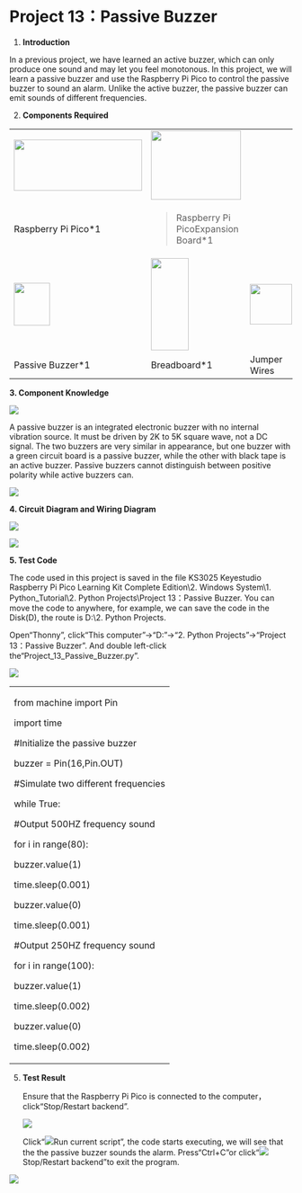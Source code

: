 # Project 13：Passive Buzzer

1.  **Introduction**

In a previous project, we have learned an active buzzer, which can only
produce one sound and may let you feel monotonous. In this project, we
will learn a passive buzzer and use the Raspberry Pi Pico to control the
passive buzzer to sound an alarm. Unlike the active buzzer, the passive
buzzer can emit sounds of different frequencies.

2.  **Components Required**

<table>
<tbody>
<tr class="odd">
<td><img src="https://raw.githubusercontent.com/keyestudio/KS3025-KS3025F-Keyestudio-Raspberry-Pi-Pico-Learning-Kit-Complete-Edition-Python/master/media/b18fe281156b29c44796f72222718d58.jpeg" style="width:2.37431in;height:0.94514in" /></td>
<td><img src="https://raw.githubusercontent.com/keyestudio/KS3025-KS3025F-Keyestudio-Raspberry-Pi-Pico-Learning-Kit-Complete-Edition-Python/master/media/bbed91c0b45fcafc7e7163bfeabf68f9.png" style="width:1.67014in;height:1.28472in" /></td>
<td></td>
<td></td>
</tr>
<tr class="even">
<td>Raspberry Pi Pico*1</td>
<td><blockquote>
<p>Raspberry Pi PicoExpansion Board*1</p>
</blockquote></td>
<td></td>
<td></td>
</tr>
<tr class="odd">
<td><img src="https://raw.githubusercontent.com/keyestudio/KS3025-KS3025F-Keyestudio-Raspberry-Pi-Pico-Learning-Kit-Complete-Edition-Python/master/media/d1ea1bb2b2749820cab389d5b85b838b.png" style="width:0.66181in;height:0.79444in" /></td>
<td><img src="https://raw.githubusercontent.com/keyestudio/KS3025-KS3025F-Keyestudio-Raspberry-Pi-Pico-Learning-Kit-Complete-Edition-Python/master/media/e380dd26e4825be9a768973802a55fe6.png" style="width:0.69375in;height:1.70139in" /></td>
<td><img src="https://raw.githubusercontent.com/keyestudio/KS3025-KS3025F-Keyestudio-Raspberry-Pi-Pico-Learning-Kit-Complete-Edition-Python/master/media/c801a7baee258ff7f5f28ac6e9a7097b.png" style="width:0.77778in;height:0.74792in" /></td>
<td><img src="https://raw.githubusercontent.com/keyestudio/KS3025-KS3025F-Keyestudio-Raspberry-Pi-Pico-Learning-Kit-Complete-Edition-Python/master/media/7dcbd02995be3c142b2f97df7f7c03ce.png" style="width:1.05903in;height:0.56667in" /></td>
</tr>
<tr class="even">
<td>Passive Buzzer*1</td>
<td>Breadboard*1</td>
<td>Jumper Wires</td>
<td>USB Cable*1</td>
</tr>
</tbody>
</table>

**3. Component Knowledge**

![](/media/8d0020e53824072cbe9d4f7d2f8acb4f.png)

A passive buzzer is an integrated electronic buzzer with no internal
vibration source. It must be driven by 2K to 5K square wave, not a DC
signal. The two buzzers are very similar in appearance, but one buzzer
with a green circuit board is a passive buzzer, while the other with
black tape is an active buzzer. Passive buzzers cannot distinguish
between positive polarity while active buzzers can.

![](/media/fc42c5ed014609ff0b290ee5361bb2fd.png)

**4. Circuit Diagram and Wiring Diagram**

![](/media/e0da1ccdbff24d256db130816c55da74.png)

![](/media/e601e48f8deddb3e9e7734d0022106b3.png)

**5. Test Code**

The code used in this project is saved in the file KS3025 Keyestudio
Raspberry Pi Pico Learning Kit Complete Edition\\2. Windows System\\1.
Python\_Tutorial\\2. Python Projects\\Project 13：Passive Buzzer. You can
move the code to anywhere, for example, we can save the code in the
Disk(D), the route is D:\\2. Python Projects.

Open“Thonny”, click“This computer”→“D:”→“2. Python Projects”→“Project
13：Passive Buzzer”. And double left-click
the“Project\_13\_Passive\_Buzzer.py”.

![](/media/4e4cf166f1de082468ebf77ef6ba3d4d.png)

<table>
<tbody>
<tr class="odd">
<td><p>from machine import Pin</p>
<p>import time</p>
<p>#Initialize the passive buzzer</p>
<p>buzzer = Pin(16,Pin.OUT)</p>
<p>#Simulate two different frequencies</p>
<p>while True:</p>
<p>#Output 500HZ frequency sound</p>
<p>for i in range(80):</p>
<p>buzzer.value(1)</p>
<p>time.sleep(0.001)</p>
<p>buzzer.value(0)</p>
<p>time.sleep(0.001)</p>
<p>#Output 250HZ frequency sound</p>
<p>for i in range(100):</p>
<p>buzzer.value(1)</p>
<p>time.sleep(0.002)</p>
<p>buzzer.value(0)</p>
<p>time.sleep(0.002)</p></td>
</tr>
</tbody>
</table>

5.  **Test Result**
    
    Ensure that the Raspberry Pi Pico is connected to the
    computer，click“Stop/Restart backend”.
    
    ![](/media/699667c6aea0990e6a2fa408ef7ca3a1.png)
    
    Click“![](/media/da852227207616ccd9aff28f19e02690.png)Run current script”, the code starts
    executing, we will see that the the passive buzzer sounds the alarm.
    Press“Ctrl+C”or click“![](/media/27451c8a9c13e29d02bc0f5831cfaf1f.png)Stop/Restart backend”to
    exit the program.

![](/media/02d6cb5bd3d2cef4e669886b957544ed.png)
